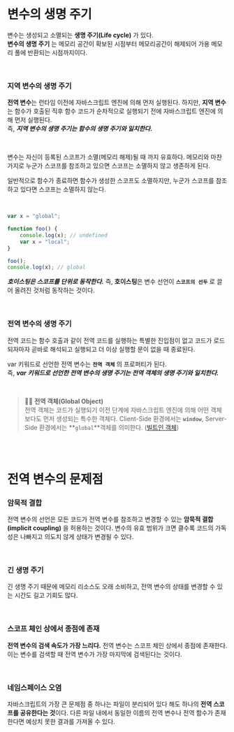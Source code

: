 # 변수의 생명 주기

변수는 생성되고 소멸되는 **생명 주기(Life cycle)** 가 있다.<br>
**변수의 생명 주기** 는 메모리 공간이 확보된 시점부터 메모리공간이 해제되어 가용 메모리 풀에 반환되는 시점까지이다.

<br>

### 지역 변수의 생명 주기

**전역 변수**는 런타임 이전에 자바스크립트 엔진에 의해 먼저 실행된다. 하지만, **지역 변수**는 함수가 호출된 직후 함수 코드가 순차적으로 실행되기 전에 자바스크립트 엔진에 의해 먼저 실행된다.<br>
즉, **_지역 변수의 생명 주기는 함수의 생명 주기와 일치한다._**

<br>

변수는 자신이 등록된 스코프가 소멸(메모리 해제)될 때 까지 유효하다. 메모리와 마찬가지로 누군가 스코프를 참조하고 있으면 스코프는 소멸하지 않고 생존하게 된다.

일반적으로 함수가 종료하면 함수가 생성한 스코프도 소멸하지만, 누군가 스코프를 참조하고 있다면 스코프는 소멸하지 않는다.

<br>

```jsx
var x = "global";

function foo() {
    console.log(x); // undefined
    var x = "local";
}

foo();
console.log(x); // global
```

**_호이스팅은 스코프를 단위로 동작한다._** 즉, **호이스팅**은 변수 선언이 **`스코프의 선두`** 로 끌어 올려진 것처럼 동작하는 것이다.

<br>

### 전역 변수의 생명 주기

전역 코드는 함수 호출과 같이 전역 코드를 실행하는 특별한 진입점이 없고 코드가 로드되자마자 곧바로 해석되고 실행되고 더 이상 실행할 문이 없을 때 종료된다.

var 키워드로 선언한 전역 변수는 **`전역 객체`** 의 프로퍼티가 된다. <br>
즉, **_var 키워드로 선언한 전역 변수의 생명 주기는 전역 객체의 생명 주기와 일치한다._**

<br>

> ✍🏻 **전역 객체(Global Object)**<br>
> 전역 객체는 코드가 실행되기 이전 단계에 자바스크립트 엔진에 의해 어떤 객체보다도 먼저 생성되는 특수한 객체다.
> Client-Side 환경에서는 **`window`**, Server-Side 환경에서는 **`global`**객체를 의미한다.
> ([빌트인 객체]())

<br><br>

# 전역 변수의 문제점

### 암묵적 결합

전역 변수의 선언은 모든 코드가 전역 변수를 참조하고 변경할 수 있는 **암묵적 결합(implicit coupling)** 을 허용하는 것이다. 변수의 유효 범위가 크면 클수록 코드의 가독성은 나빠지고 의도치 않게 상태가 변경될 수 있다.

<br>

### 긴 생명 주기

긴 생명 주기 때문에 메모리 리소스도 오래 소비하고, 전역 변수의 상태를 변경할 수 있는 시간도 길고 기회도 많다.

<br>

### 스코프 체인 상에서 종점에 존재

**전역 변수의 검색 속도가 가장 느리다.** 전역 변수는 스코프 체인 상에서 종점에 존재한다. 이는 변수를 검색할 때 전역 변수가 가장 마지막에 검색된다는 것이다.

<br>

### 네임스페이스 오염

자바스크립트의 가장 큰 문제점 중 하나는 파일이 분리되어 있다 해도 하나의 **전역 스코프를 공유한다는 것**이다. 다른 파일 내에서 동일한 이름의 전역 변수나 전역 함수가 존재한다면 예상치 못한 결과를 가져올 수 있다.
